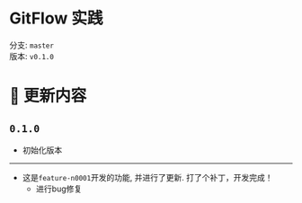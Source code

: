 # GitFlow 实践
分支: `master`  
版本: `v0.1.0`

#  更新内容
## `0.1.0`
- 初始化版本

------------
- 这是`feature-n0001`开发的功能, 并进行了更新. 打了个补丁，开发完成！
  - 进行bug修复
